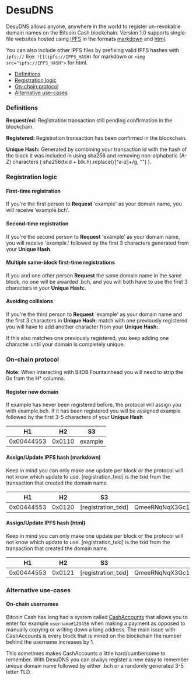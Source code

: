 # DesuDNS

DesuDNS allows anyone, anywhere in the world to register un-revokable domain names on the Bitcoin Cash blockchain. Version 1.0 supports single-file websites hosted using [IPFS](https://ipfs.io) in the formats [markdown](https://guides.github.com/features/mastering-markdown/) and [html](https://www.w3schools.com/html/). 

You can also include other IPFS files by prefixing valid IPFS hashes with `ipfs://` like: `![](ipfs://IPFS_HASH)` for markdown or `<img src="ipfs://IPFS_HASH">` for html.

* [Definitions](#definitions)
* [Registration logic](#registration-logic)
* [On-chain protocol](#on-chain-protocol)
* [Alternative use-cases](#alternative-use-cases)

### Definitions

**Request/ed:** Registration transaction still pending confirmation in the blockchain.

**Registered:** Registration transaction has been confirmed in the blockchain.

**Unique Hash:** Generated by combining your transaction id with the hash of the block it was included in using sha256 and removing non-alphabetic (A-Z) characters ( sha256(txid + blk.h).replace(/[^a-z]+/g, "") ).

### Registration logic

#### First-time registration

If you're the first person to **Request** 'example' as your domain name, you will receive 'example.bch'.

#### Second-time registration

If you're the second person to **Request** 'example' as your domain name, you will receive 'example.' followed by the first 3 characters generated from your **Unique Hash**.

#### Multiple same-block first-time registrations

If you and one other person **Request** the same domain name in the same block, no one will be awarded .bch, and you will both have to use the first 3 characters in your **Unique Hash:**.

#### Avoiding collisions

If you're the third person to **Request** 'example' as your domain name and the first 3 characters in **Unique Hash:** match with one previously registered you will have to add another character from your **Unique Hash:**. 

If this also matches one previously registered, you keep adding one character until your domain is completely unique.

### On-chain protocol

**Note:** When interacting with BitDB Fountainhead you will need to strip the 0x from the H* columns.

#### Register new domain

If example has never been registered before, the protocol will assign you with example.bch. If it has been registered you will be assigned example followed by the first 3-5 characters of your **Unique Hash**

| H1 | H2 | S3 |
| ------- | ------- | ------- |
| 0x00444553 | 0x0110 | example |

#### Assign/Update IPFS hash (markdown)

Keep in mind you can only make one update per block or the protocol will not know which update to use. [registration_txid] is the txid from the transaction that created the domain name.

| H1 | H2 | S3 | S4 |
| ------- | ------- | ------- | ------- |
| 0x00444553 | 0x0120 | [registration_txid] | QmeeRNqNqX3Gc1UUdxUNeXcRLtrSTZATjCgUu6CxuwDQnA |

#### Assign/Update IPFS hash (html)

Keep in mind you can only make one update per block or the protocol will not know which update to use. [registration_txid] is the txid from the transaction that created the domain name.

| H1 | H2 | S3 | S4 |
| ------- | ------- | ------- | ------- |
| 0x00444553 | 0x0121 | [registration_txid] | QmeeRNqNqX3Gc1UUdxUNeXcRLtrSTZATjCgUu6CxuwDQnA |

### Alternative use-cases

#### On-chain usernames

Bitcoin Cash has long had a system called [CashAccounts](https://cashaccount.info) that allows you to enter for example `username#123456` when making a payment as opposed to manually copying or writing down a long address. The main issue with CashAccounts is every block that is mined on the blockchain the number behind the username increases by 1.

This sometimes makes CashAccounts a little hard/cumbersome to remember. With DesuDNS you can always register a new easy to remember unique domain name followed by either .bch or a randomly generated 3-5 letter TLD.